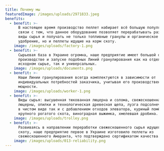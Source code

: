 ```yaml
---
title: Почему мы
featuredImage: /images/uploads/2971833.jpeg
benefits:
  - benefit: >-
      В настоящее время производство пеллет набирает всё большую популярность, в
      связи с тем, что данное оборудование позволяет перерабатывать различные
      виды сырья и получать не только топливные гранулы и органическое
      удобрение, но и пеллеты идущие на корм скоту.
    image: /images/uploads/factory-1.png
  - benefit: >-
      Сырьевая база в Украине огромна, наше предприятие имеет большой опыт в
      производстве и запуске подобных Линий гранулирования как на отдельном
      исходном сырье, так и универсальных.
    image: /images/uploads/documents.png
  - benefit: >-
      Наши Линии гранулирования всегда комплектуются в зависимости от
      индивидуальных потребностей заказчика, учитывая его производственные
      мощности.
    image: /images/uploads/worker-1.png
  - benefit: >-
      Виды сырья: высушенная тюкованная люцерна и солома, свежескошенная трава
      люцерны, опилки и технологическая древесная щепа, лузга подсолнечника как
      в чистом виде так и с добавлением отходов элеватора, куриный помёт и помет
      крупного рогатого скота, виноградная выжимка, хмелевшая дробина.
    image: /images/uploads/trolley.png
  - benefit: >-
      Развиваясь в направлении переработки свежескошенного сырья идущего на корм
      скоту, наше предприятие первое в Украине изготовило пеллеты из
      свежескошенного Амаранта, что подтверждено сертификатом качества.
    image: /images/uploads/013-reliability.png
---
```

